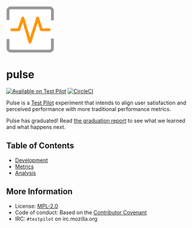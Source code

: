 ![Pulse icon](src/icons/pulse-128.png)

# pulse
[![Available on Test Pilot](https://img.shields.io/badge/available_on-Test_Pilot-0996F8.svg)](https://testpilot.firefox.com/experiments/pulse)
[![CircleCI](https://img.shields.io/circleci/project/github/RedSparr0w/node-csgo-parser.svg)](https://circleci.com/gh/mozilla/pulse)

Pulse is a [Test Pilot](https://testpilot.firefox.com) experiment that intends to align user satisfaction and perceived performance with more traditional performance metrics.

Pulse has graduated! Read [the graduation report](https://testpilot.firefox.com/experiments/pulse) to see what we learned and what happens next.

## Table of Contents

- [Development](docs/development.md)
- [Metrics](docs/metrics.md)
- [Analysis](analysis/README.md)


## More Information

- License: [MPL-2.0](LICENSE)
- Code of conduct: Based on the [Contributor Covenant](code_of_conduct.md)
- IRC: `#testpilot` on irc.mozilla.org
